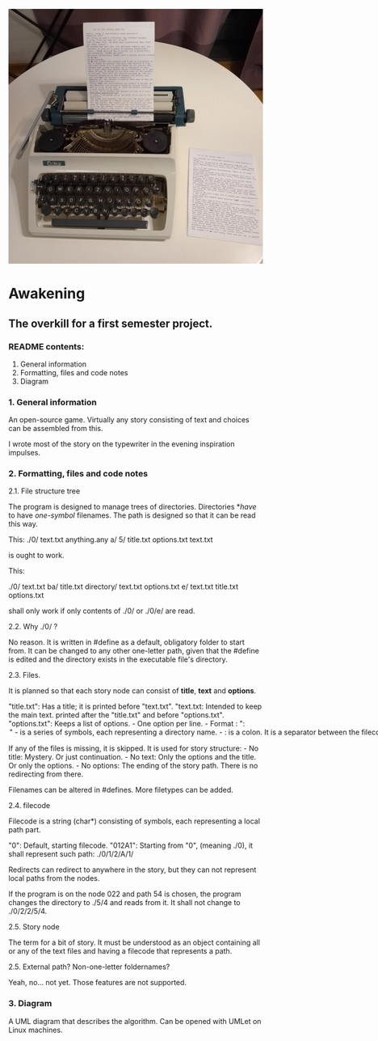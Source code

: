 ![alt text](./Storyteller.jpg)

# Awakening
## The overkill for a first semester project.

### README contents:

1. General information
2. Formatting, files and code notes
3. Diagram


### 1. General information

An open-source game. Virtually any story consisting of text and choices can be assembled from this.

I wrote most of the story on the typewriter in the evening inspiration impulses.


### 2. Formatting, files and code notes

2.1. File structure tree

The program is designed to manage trees of directories. Directories **have* to have *one-symbol* filenames. The path is designed so that it can be read this way.

This: 
./0/
    text.txt
    anything.any
    a/
        5/
            title.txt
            options.txt
        text.txt

is ought to work.


This:

./0/
    text.txt
    ba/
        title.txt
    directory/
        text.txt
        options.txt
    e/
        text.txt
        title.txt
        options.txt
        
shall only work if only contents of ./0/ or ./0/e/ are read.         


2.2. Why ./0/ ?

No reason. 
It is written in #define as a default, obligatory folder to start from. 
It can be changed to any other one-letter path, given that the #define is edited and the directory exists in the executable file's directory.


2.3. Files.

It is planned so that each story node can consist of **title**, **text** and **options**.

"title.txt": Has a title; it is printed before "text.txt".
"text.txt: Intended to keep the main text. printed after the "title.txt" and before "options.txt".
"options.txt": Keeps a list of options.
    -   One option per line.
    -   Format : "<redirect filecode>:<option title>"
        -   <redirect filecode> is a series of symbols, each representing a directory name.
        -   : is a colon. It is a separator between the filecode and the option title.
        -   <option title> is the only thing from the file that shall be printed to the user.
    -   Virtually, any amount of options is acceptable.
    -   <redirect filecode> is read as anything that comes before the colon ':' in the line. It can redirect anywhere, but the filecode must start from the default folder.
    -   <option title>  can contain any text, even colons - only the first colon in the line shall be read as a separator.

If any of the files is missing, it is skipped. It is used for story structure:
    -   No title:   Mystery. Or just continuation.
    -   No text:    Only the options and the title. Or only the options.
    -   No options: The ending of the story path. There is no redirecting from there.

Filenames can be altered in #defines.
More filetypes can be added.


2.4. filecode

Filecode is a string (char*) consisting of symbols, each representing a local path part.

"0": Default, starting filecode.
"012A1": Starting from "0", (meaning ./0), it shall represent such path: ./0/1/2/A/1/

Redirects can redirect to anywhere in the story, but they can not represent local paths from the nodes.

If the program is on the node 022 and path 54 is chosen, the program changes the directory to ./5/4 and reads from it. It shall not change to ./0/2/2/5/4.


2.5. Story node

The term for a bit of story. It must be understood as an object containing all or any of the text files and having a filecode that represents a path.



2.5. External path? Non-one-letter foldernames?

Yeah, no... not yet. Those features are not supported.


### 3. Diagram

A UML diagram that describes the algorithm. Can be opened with UMLet on Linux machines.
